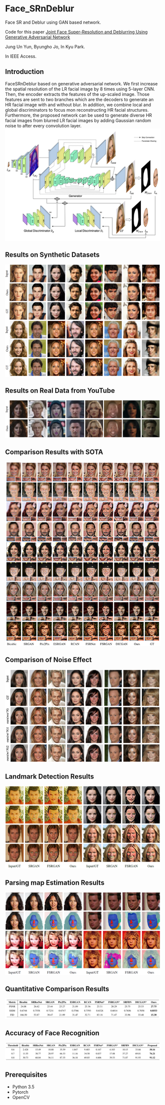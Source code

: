 # Face_SRnDeblur
Face SR and Deblur using GAN based network.

Code for this paper [Joint Face Super-Resolution and Deblurring Using Generative Adversarial Network](https://ieeexplore.ieee.org/abstract/document/9181507)

Jung Un Yun, Byungho Jo, In Kyu Park.

In IEEE Access.

## Introduction
FaceSRnDeblur based on generative adversarial network. We first increase the spatial resolution of the LR facial image by 8 times using 5-layer CNN. Then, the encoder extracts the features of the up-scaled image. Those features are sent to two branches which are the decoders to generate an HR facial image with and without blur. In addition, we combine local and global discriminators to focus mon reconstructing HR facial structures. Furthermore, the proposed network can be used to generate diverse HR facial images from blurred LR facial images by adding Gaussian random noise to after every convolution layer.
![Ntw](./img/NetworkStructure.png)

## Results on Synthetic Datasets
![SynR](./img/synthetic_results.png)

## Results on Real Data from YouTube
![YR](./img/Youtube_results_.png)

## Comparison Results with SOTA
![CompR1](./img/comparison_results.png)

## Comparison of Noise Effect
![CompN](./img/noise_results.png)

## Landmark Detection Results
![lmR](./img/lmdetection_results.png)

## Parsing map Estimation Results
![pmR](./img/pmestimation_results.png)

## Quantitative Comparison Results
![QcR](./img/quantitative_results.png)

## Accuracy of Face Recognition
![AfrR](./img/recognition_results.png)

## Prerequisites
* Python 3.5
* Pytorch
* OpenCV
